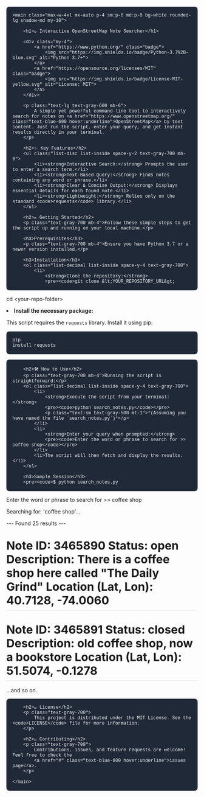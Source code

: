<!DOCTYPE html>
<html lang="en">
<head>
    <meta charset="UTF-8">
    <meta name="viewport" content="width=device-width, initial-scale=1.0">
    <title>Interactive OpenStreetMap Note Searcher</title>
    <script src="https://cdn.tailwindcss.com"></script>
    <link rel="preconnect" href="https://fonts.googleapis.com">
    <link rel="preconnect" href="https://fonts.gstatic.com" crossorigin>
    <link href="https://fonts.googleapis.com/css2?family=Inter:wght@400;500;700&display=swap" rel="stylesheet">
    <style>
        body {
            font-family: 'Inter', sans-serif;
        }
        .badge {
            display: inline-block;
            margin-right: 4px;
            margin-bottom: 4px;
        }
        pre {
            background-color: #1f2937; /* gray-800 */
            color: #f3f4f6; /* gray-200 */
            padding: 1rem;
            border-radius: 0.5rem;
            overflow-x: auto;
            font-family: 'Courier New', Courier, monospace;
        }
        code {
            font-family: 'Courier New', Courier, monospace;
        }
        h1, h2, h3 {
            font-weight: 700;
            border-bottom: 1px solid #e5e7eb; /* gray-200 */
            padding-bottom: 0.5rem;
            margin-top: 2rem;
            margin-bottom: 1rem;
        }
        h1 { font-size: 2.25rem; }
        h2 { font-size: 1.875rem; }
        h3 { font-size: 1.5rem; border-bottom: none;}
    </style>
</head>
<body class="bg-gray-50 text-gray-800">

    <main class="max-w-4xl mx-auto p-4 sm:p-6 md:p-8 bg-white rounded-lg shadow-md my-10">
        
        <h1>📜 Interactive OpenStreetMap Note Searcher</h1>

        <div class="my-4">
            <a href="https://www.python.org/" class="badge">
                <img src="https://img.shields.io/badge/Python-3.7%2B-blue.svg" alt="Python 3.7+">
            </a>
            <a href="https://opensource.org/licenses/MIT" class="badge">
                <img src="https://img.shields.io/badge/License-MIT-yellow.svg" alt="License: MIT">
            </a>
        </div>

        <p class="text-lg text-gray-600 mb-6">
            A simple yet powerful command-line tool to interactively search for notes on <a href="https://www.openstreetmap.org/" class="text-blue-600 hover:underline">OpenStreetMap</a> by text content. Just run the script, enter your query, and get instant results directly in your terminal.
        </p>

        <h2>✨ Key Features</h2>
        <ul class="list-disc list-inside space-y-2 text-gray-700 mb-6">
            <li><strong>Interactive Search:</strong> Prompts the user to enter a search term.</li>
            <li><strong>Text-Based Query:</strong> Finds notes containing any word or phrase.</li>
            <li><strong>Clear & Concise Output:</strong> Displays essential details for each found note.</li>
            <li><strong>Lightweight:</strong> Relies only on the standard <code>requests</code> library.</li>
        </ul>

        <h2>🚀 Getting Started</h2>
        <p class="text-gray-700 mb-4">Follow these simple steps to get the script up and running on your local machine.</p>
        
        <h3>Prerequisites</h3>
        <p class="text-gray-700 mb-4">Ensure you have Python 3.7 or a newer version installed.</p>

        <h3>Installation</h3>
        <ol class="list-decimal list-inside space-y-4 text-gray-700">
            <li>
                <strong>Clone the repository:</strong>
                <pre><code>git clone &lt;YOUR_REPOSITORY_URL&gt;
cd &lt;your-repo-folder&gt;</code></pre>
            </li>
            <li>
                <strong>Install the necessary package:</strong>
                <p class="mt-2">This script requires the <code>requests</code> library. Install it using pip:</p>
                <pre><code>pip install requests</code></pre>
            </li>
        </ol>

        <h2>🛠️ How to Use</h2>
        <p class="text-gray-700 mb-4">Running the script is straightforward:</p>
        <ol class="list-decimal list-inside space-y-4 text-gray-700">
            <li>
                <strong>Execute the script from your terminal:</strong>
                <pre><code>python search_notes.py</code></pre>
                <p class="text-sm text-gray-500 mt-1">*(Assuming you have named the file `search_notes.py`)*</p>
            </li>
            <li>
                <strong>Enter your query when prompted:</strong>
                <pre><code>Enter the word or phrase to search for >> coffee shop</code></pre>
            </li>
            <li>The script will then fetch and display the results.</li>
        </ol>

        <h3>Sample Session</h3>
        <pre><code>$ python search_notes.py
Enter the word or phrase to search for >> coffee shop

Searching for: 'coffee shop'...

--- Found 25 results ---

Note ID: 3465890
Status: open
Description: There is a coffee shop here called "The Daily Grind"
Location (Lat, Lon): 40.7128, -74.0060
--------------------

Note ID: 3465891
Status: closed
Description: old coffee shop, now a bookstore
Location (Lat, Lon): 51.5074, -0.1278
--------------------
...and so on.</code></pre>

        <h2>📄 License</h2>
        <p class="text-gray-700">
            This project is distributed under the MIT License. See the <code>LICENSE</code> file for more information.
        </p>

        <h2>🤝 Contributing</h2>
        <p class="text-gray-700">
            Contributions, issues, and feature requests are welcome! Feel free to check the 
            <a href="#" class="text-blue-600 hover:underline">issues page</a>.
        </p>

    </main>

</body>
</html>
